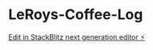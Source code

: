 # LeRoys-Coffee-Log

[Edit in StackBlitz next generation editor ⚡️](https://stackblitz.com/~/github.com/LukeThorssen/LeRoys-Coffee-Log)